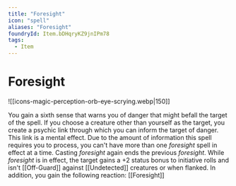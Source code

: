 ```yaml
---
title: "Foresight"
icon: "spell"
aliases: "Foresight"
foundryId: Item.bDHqryKZ9jnIPm78
tags:
  - Item
---
```


# Foresight
![[icons-magic-perception-orb-eye-scrying.webp|150]]

You gain a sixth sense that warns you of danger that might befall the target of the spell. If you choose a creature other than yourself as the target, you create a psychic link through which you can inform the target of danger. This link is a mental effect. Due to the amount of information this spell requires you to process, you can't have more than one _foresight_ spell in effect at a time. Casting _foresight_ again ends the previous _foresight_. While _foresight_ is in effect, the target gains a +2 status bonus to initiative rolls and isn't [[Off-Guard]] against [[Undetected]] creatures or when flanked. In addition, you gain the following reaction: [[Foresight]]


